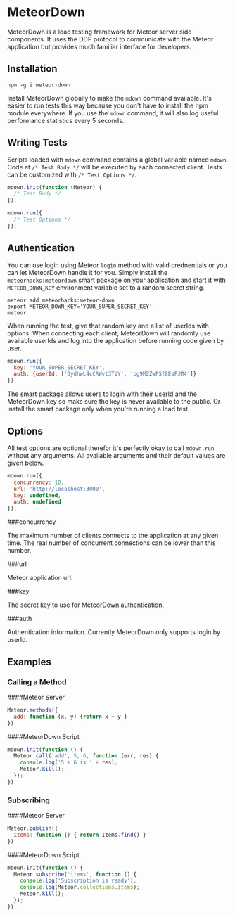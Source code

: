 MeteorDown
==========

MeteorDown is a load testing framework for Meteor server side components. It uses the DDP protocol to communicate with the Meteor application but provides much familiar interface for developers.

Installation
------------

    npm -g i meteor-down

Install MeteorDown globally to make the `mdown` command available. It's easier to run tests this way because you don't have to install the npm module everywhere. If you use the `mdown` command, it will also log useful performance statistics every 5 seconds.

Writing Tests
-------------

Scripts loaded with `mdown` command contains a global variable named `mdown`. Code at `/* Test Body */` will be executed by each connected client. Tests can be customized with `/* Test Options */`.

~~~js
mdown.init(function (Meteor) {
  /* Test Body */
});

mdown.run({
  /* Test Options */
});
~~~

Authentication
--------------

You can use login using Meteor `login` method with valid crednentials or you can let MeteorDown handle it for you. Simply install the `meteorhacks:meteordown` smart package on your application and start it with `METEOR_DOWN_KEY` environment variable set to a random secret string.

    meteor add meteorhacks:meteor-down
    export METEOR_DOWN_KEY='YOUR_SUPER_SECRET_KEY'
    meteor

When running the test, give that random key and a list of userIds with options. When connecting each client, MeteorDown will randomly use available userIds and log into the application before running code given by user.

~~~js
mdown.run({
  key: 'YOUR_SUPER_SECRET_KEY',
  auth: {userId: ['JydhwL4cCRWvt3TiY', 'bg9MZZwFSf8EsFJM4']}
})
~~~

The smart package allows users to login with their userId and the MeteorDown key so make sure the key is never available to the public. Or install the smart package only when you're running a load test.

Options
-------

All test options are optional therefor it's perfectly okay to call `mdown.run` without any arguments. All available arguments and their default values are given below.

~~~js
mdown.run({
  concurrency: 10,
  url: 'http://localhost:3000',
  key: undefined,
  auth: undefined
});
~~~

###concurrency

The maximum number of clients connects to the application at any given time. The real number of concurrent connections can be lower than this number.

###url

Meteor application url.

###key

The secret key to use for MeteorDown authentication.

###auth

Authentication information. Currently MeteorDown only supports login by userId.

Examples
--------

### Calling a Method

####Meteor Server

~~~js
Meteor.methods({
  add: function (x, y) {return x + y }
})
~~~

####MeteorDown Script

~~~js
mdown.init(function () {
  Meteor.call('add', 5, 6, function (err, res) {
    console.log('5 + 6 is ' + res);
    Meteor.kill();
  });
})
~~~

### Subscribing

####Meteor Server

~~~js
Meteor.publish({
  items: function () { return Items.find() }
})
~~~

####MeteorDown Script

~~~js
mdown.init(function () {
  Meteor.subscribe('items', function () {
    console.log('Subscription is ready');
    console.log(Meteor.collections.items);
    Meteor.kill();
  });
})
~~~
